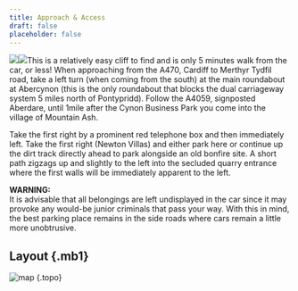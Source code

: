 ```yaml
---
title: Approach & Access
draft: false
placeholder: false
---
```


![](/img/south-wales/south-east-sandstone/MMAP1.gif)![](/img/south-wales/south-east-sandstone/MMAP2.gif)This is a relatively easy cliff to find and is only 5 minutes walk from the car, or less! When approaching from the A470, Cardiff to Merthyr Tydfil road, take a left turn (when coming from the south) at the main roundabout at Abercynon (this is the only roundabout that blocks the dual carriageway system 5 miles north of Pontypridd). Follow the A4059, signposted Aberdare, until 1mile after the Cynon Business Park you come into the village of Mountain Ash.

Take the first right by a prominent red telephone box and then immediately left. Take the first right (Newton Villas) and either park here or continue up the dirt track directly ahead to park alongside an old bonfire site. A short path zigzags up and slightly to the left into the secluded quarry entrance where the first walls will be immediately apparent to the left.

**WARNING:**  
It is advisable that all belongings are left undisplayed in the car since it may provoke any would-be junior criminals that pass your way. With this in mind, the best parking place remains in the side roads where cars remain a little more unobtrusive.

## Layout {.mb1}

![map](/img/south-wales/south-east-sandstone/M2.gif)
{.topo}